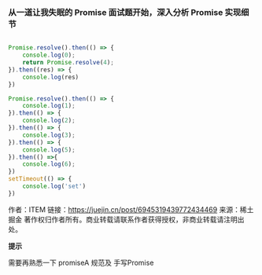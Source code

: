 ### 从一道让我失眠的 Promise 面试题开始，深入分析 Promise 实现细节

```js

Promise.resolve().then(() => {
    console.log(0);
    return Promise.resolve(4);
}).then((res) => {
    console.log(res)
})

Promise.resolve().then(() => {
    console.log(1);
}).then(() => {
    console.log(2);
}).then(() => {
    console.log(3);
}).then(() => {
    console.log(5);
}).then(() =>{
    console.log(6);
})
setTimeout(() => {
    console.log('set')
})

```

作者：ITEM
链接：https://juejin.cn/post/6945319439772434469
来源：稀土掘金
著作权归作者所有。商业转载请联系作者获得授权，非商业转载请注明出处。

**提示**

需要再熟悉一下 promiseA 规范及 手写Promise